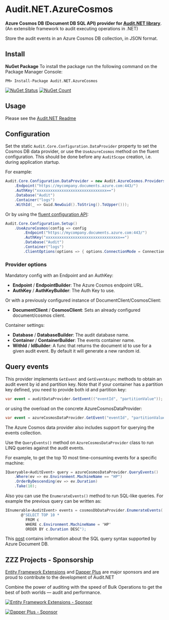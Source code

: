 # Audit.NET.AzureCosmos
**Azure Cosmos DB (Document DB SQL API) provider for [Audit.NET library](https://github.com/thepirat000/Audit.NET)**. (An extensible framework to audit executing operations in .NET)

Store the audit events in an Azure Cosmos DB collection, in JSON format.

## Install

**NuGet Package** 
To install the package run the following command on the Package Manager Console:

```
PM> Install-Package Audit.NET.AzureCosmos
```

[![NuGet Status](https://img.shields.io/nuget/v/Audit.NET.AzureCosmos.svg?style=flat)](https://www.nuget.org/packages/Audit.NET.AzureCosmos/)
[![NuGet Count](https://img.shields.io/nuget/dt/Audit.NET.AzureCosmos.svg)](https://www.nuget.org/packages/Audit.NET.AzureCosmos/)

## Usage
Please see the [Audit.NET Readme](https://github.com/thepirat000/Audit.NET#usage)

## Configuration
Set the static `Audit.Core.Configuration.DataProvider` property to set the Cosmos DB data provider, 
or use the `UseAzureCosmos` method on the fluent configuration. This should be done before any `AuditScope` creation, i.e. during application startup.

For example:
```c#
Audit.Core.Configuration.DataProvider = new Audit.AzureCosmos.Providers.AzureCosmosDataProvider(config => config
    .Endpoint("https://mycompany.documents.azure.com:443/")
    .AuthKey("xxxxxxxxxxxxxxxxxxxxxxxxxxxxxxx==")
    .Database("Audit")
    .Container("logs")
    .WithId(_ => Guid.NewGuid().ToString().ToUpper()));
```

Or by using the [fluent configuration API](https://github.com/thepirat000/Audit.NET#configuration-fluent-api):
```c#
Audit.Core.Configuration.Setup()
    .UseAzureCosmos(config => config
        .Endpoint("https://mycompany.documents.azure.com:443/")
        .AuthKey("xxxxxxxxxxxxxxxxxxxxxxxxxxxxxxxxx==")
        .Database("Audit")
        .Container("logs")
        .ClientOptions(options => { options.ConnectionMode = ConnectionMode.Gateway; }));
```

### Provider options

Mandatory config with an Endpoint and an AuthKey:
- **Endpoint** / **EndpointBuilder**: The Azure Cosmos endpoint URL.
- **AuthKey** / **AuthKeyBuilder**: The Auth Key to use.

Or with a previously configured instance of DocumentClient/CosmosClient:
- **DocumentClient** / **CosmosClient**: Sets an already configured document/cosmos client. 

Container settings:
- **Database** / **DatabaseBuilder**: The audit database name.
- **Container** / **ContainerBuilder**: The events container name.
- **WithId** / **IdBuilder**: A func that returns the document id to use for a given audit event. By default it will generate a new random id.

## Query events

This provider implements `GetEvent` and `GetEventAsync` methods to obtain an audit event by id and partition key. Note that if your container
has a partition key defined, you need to provide both id and partition key:

```c#
var event = auditDataProvider.GetEvent(("eventId", "partitionValue"));
```

or using the overload on the concrete AzureCosmosDataProvider:

```c#
var event = azureCosmosDataProvider.GetEvent("eventId", "partitionValue");
```

The Azure Cosmos data provider also includes support for querying the events collection.

Use the `QueryEvents()` method on `AzureCosmosDataProvider` class to run LINQ queries against the audit events.

For example, to get the top 10 most time-consuming events for a specific machine:
```c#
IQueryable<AuditEvent> query = azureCosmosDataProvider.QueryEvents()
	.Where(ev => ev.Environment.MachineName == "HP")
	.OrderByDescending(ev => ev.Duration)
	.Take(10);
```

Also you can use the `EnumerateEvents()` method to run SQL-like queries. For example the previous query can be written as:

```c#
IEnumerable<AuditEvent> events = cosmosDbDataProvider.EnumerateEvents(
       @"SELECT TOP 10 * 
         FROM c 
         WHERE c.Environment.MachineName = 'HP' 
         ORDER BY c.Duration DESC");
```

This [post](https://docs.microsoft.com/en-us/azure/documentdb/documentdb-sql-query) contains information about the SQL query syntax supported by Azure Document DB.

## ZZZ Projects - Sponsorship

[Entity Framework Extensions](https://entityframework-extensions.net/) and [Dapper Plus](https://dapper-plus.net/) are major sponsors and are proud to contribute to the development of Audit.NET

Combine the power of auditing with the speed of Bulk Operations to get the best of both worlds — audit and performance.

[![Entity Framework Extensions - Sponsor](https://raw.githubusercontent.com/thepirat000/Audit.NET/master/documents/entity-framework-extensions-sponsor.png)](https://entityframework-extensions.net/bulk-insert)

[![Dapper Plus - Sponsor](https://raw.githubusercontent.com/thepirat000/Audit.NET/master/documents/dapper-plus-sponsor.png)](https://dapper-plus.net/bulk-insert)